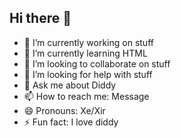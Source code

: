 ## Hi there 👋

- 🔭 I’m currently working on stuff
- 🌱 I’m currently learning HTML
- 👯 I’m looking to collaborate on stuff
- 🤔 I’m looking for help with stuff
- 💬 Ask me about Diddy
- 📫 How to reach me: Message
- 😄 Pronouns: Xe/Xir
- ⚡ Fun fact: I love diddy

